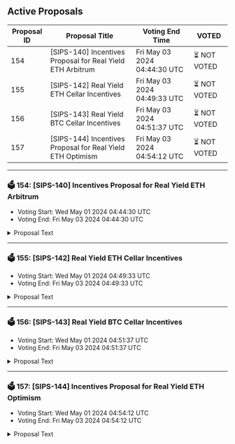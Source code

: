 ## Active Proposals

| Proposal ID | Proposal Title | Voting End Time | VOTED |
|-------------|----------------|-----------------|-------|
| 154 | [SIPS-140] Incentives Proposal for Real Yield ETH Arbitrum | Fri May 03 2024 04:44:30 UTC | ⏳ NOT VOTED |
| 155 | [SIPS-142] Real Yield ETH Cellar Incentives | Fri May 03 2024 04:49:33 UTC | ⏳ NOT VOTED |
| 156 | [SIPS-143] Real Yield BTC Cellar Incentives | Fri May 03 2024 04:51:37 UTC | ⏳ NOT VOTED |
| 157 | [SIPS-144] Incentives Proposal for Real Yield ETH Optimism | Fri May 03 2024 04:54:12 UTC | ⏳ NOT VOTED |

---

### 🗳 154: [SIPS-140] Incentives Proposal for Real Yield ETH Arbitrum
- Voting Start: Wed May 01 2024 04:44:30 UTC
- Voting End: Fri May 03 2024 04:44:30 UTC

<details>
<summary>Proposal Text</summary>
 
This proposal is intended to authorize a one-time transfer of 160,000 SOMM from the community pool to a multisig address, which will forward the funds to the staking contract on Arbitrum to incentivize Real Yield ETH Cellar depositors.nnSee the corresponding forum post for more details: https://community.sommelier.finance/t/sips-140-real-yield-eth-arbitrum-deployment-liquidity-mining-incentives-proposal/1302
</details>

---

### 🗳 155: [SIPS-142] Real Yield ETH Cellar Incentives
- Voting Start: Wed May 01 2024 04:49:33 UTC
- Voting End: Fri May 03 2024 04:49:33 UTC

<details>
<summary>Proposal Text</summary>
 
This proposal is intended to authorize a one-time transfer of 250,000 SOMM from the community pool to the CellarStaking contract, which is used to incentivize Real Yield ETH cellar depositors on Ethereum Mainnet.nnSee the corresponding forum post for more details: https://community.sommelier.finance/t/sips-142-upcoming-real-yield-eth-liquidity-mining-incentives-proposal/1306
</details>

---

### 🗳 156: [SIPS-143] Real Yield BTC Cellar Incentives
- Voting Start: Wed May 01 2024 04:51:37 UTC
- Voting End: Fri May 03 2024 04:51:37 UTC

<details>
<summary>Proposal Text</summary>
 
This proposal is intended to authorize a one-time transfer of 100,000 SOMM from the community pool to the CellarStaking contract, which is used to incentivize Real Yield BTC cellar depositors on Ethereum Mainnet.nnSee the corresponding forum post for more details: https://community.sommelier.finance/t/sips-143-upcoming-real-yield-btc-liquidity-mining-incentives-proposal/1307
</details>

---

### 🗳 157: [SIPS-144] Incentives Proposal for Real Yield ETH Optimism
- Voting Start: Wed May 01 2024 04:54:12 UTC
- Voting End: Fri May 03 2024 04:54:12 UTC

<details>
<summary>Proposal Text</summary>
 
This proposal is intended to authorize a one-time transfer of 100,000 SOMM from the community pool to a multisig address, which will forward the funds to the staking contract on Arbitrum to incentivize Real Yield ETH Cellar depositors.nnSee the corresponding forum post for more details: https://community.sommelier.finance/t/sips-144-upcoming-real-yield-eth-optimism-deployment-liquidity-mining-incentives-proposal/1308
</details>
